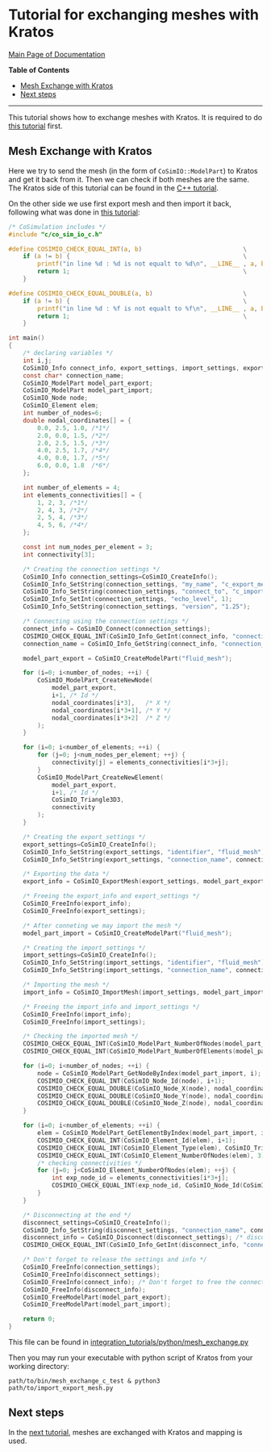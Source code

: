 # Tutorial for exchanging meshes with Kratos

[Main Page of Documentation](https://kratosmultiphysics.github.io/CoSimIO/)

**Table of Contents**
<!-- @import "[TOC]" {cmd="toc" depthFrom=2 depthTo=6 orderedList=false} -->

<!-- code_chunk_output -->

- [Mesh Exchange with Kratos](#mesh-exchange-with-kratos)
- [Next steps](#next-steps)

<!-- /code_chunk_output -->
---

This tutorial shows how to exchange meshes with Kratos. It is required to do [this tutorial](basic_data_exchange_with_kratos.md) first.

## Mesh Exchange with Kratos
Here we try to send the mesh (in the form of `CoSimIO::ModelPart`) to Kratos and get it back from it. Then we can check if both meshes are the same.
The Kratos side of this tutorial can be found in the [C++ tutorial](../cpp/mesh_exchange_with_kratos.md#mesh-exchange-with-kratos).

On the other side we use first export mesh and then import it back, following what was done in [this tutorial](integration_co_sim_io.md#mesh-exchange):

```c
/* CoSimulation includes */
#include "c/co_sim_io_c.h"

#define COSIMIO_CHECK_EQUAL_INT(a, b)                            \
    if (a != b) {                                                \
        printf("in line %d : %d is not equalt to %d\n", __LINE__ , a, b); \
        return 1;                                                \
    }

#define COSIMIO_CHECK_EQUAL_DOUBLE(a, b)                         \
    if (a != b) {                                                \
        printf("in line %d : %f is not equalt to %f\n", __LINE__ , a, b); \
        return 1;                                                \
    }

int main()
{
    /* declaring variables */
    int i,j;
    CoSimIO_Info connect_info, export_settings, import_settings, export_info, import_info, disconnect_settings, disconnect_info;
    const char* connection_name;
    CoSimIO_ModelPart model_part_export;
    CoSimIO_ModelPart model_part_import;
    CoSimIO_Node node;
    CoSimIO_Element elem;
    int number_of_nodes=6;
    double nodal_coordinates[] = {
        0.0, 2.5, 1.0, /*1*/
        2.0, 0.0, 1.5, /*2*/
        2.0, 2.5, 1.5, /*3*/
        4.0, 2.5, 1.7, /*4*/
        4.0, 0.0, 1.7, /*5*/
        6.0, 0.0, 1.8  /*6*/
    };

    int number_of_elements = 4;
    int elements_connectivities[] = {
        1, 2, 3, /*1*/
        2, 4, 3, /*2*/
        2, 5, 4, /*3*/
        4, 5, 6, /*4*/
    };

    const int num_nodes_per_element = 3;
    int connectivity[3];

    /* Creating the connection settings */
    CoSimIO_Info connection_settings=CoSimIO_CreateInfo();
    CoSimIO_Info_SetString(connection_settings, "my_name", "c_export_mesh");
    CoSimIO_Info_SetString(connection_settings, "connect_to", "c_import_mesh");
    CoSimIO_Info_SetInt(connection_settings, "echo_level", 1);
    CoSimIO_Info_SetString(connection_settings, "version", "1.25");

    /* Connecting using the connection settings */
    connect_info = CoSimIO_Connect(connection_settings);
    COSIMIO_CHECK_EQUAL_INT(CoSimIO_Info_GetInt(connect_info, "connection_status"), CoSimIO_Connected);
    connection_name = CoSimIO_Info_GetString(connect_info, "connection_name");

    model_part_export = CoSimIO_CreateModelPart("fluid_mesh");

    for (i=0; i<number_of_nodes; ++i) {
        CoSimIO_ModelPart_CreateNewNode(
            model_part_export,
            i+1, /* Id */
            nodal_coordinates[i*3],   /* X */
            nodal_coordinates[i*3+1], /* Y */
            nodal_coordinates[i*3+2]  /* Z */
        );
    }

    for (i=0; i<number_of_elements; ++i) {
        for (j=0; j<num_nodes_per_element; ++j) {
            connectivity[j] = elements_connectivities[i*3+j];
        }
        CoSimIO_ModelPart_CreateNewElement(
            model_part_export,
            i+1, /* Id */
            CoSimIO_Triangle3D3,
            connectivity
        );
    }

    /* Creating the export_settings */
    export_settings=CoSimIO_CreateInfo();
    CoSimIO_Info_SetString(export_settings, "identifier", "fluid_mesh");
    CoSimIO_Info_SetString(export_settings, "connection_name", connection_name);

    /* Exporting the data */
    export_info = CoSimIO_ExportMesh(export_settings, model_part_export);

    /* Freeing the export_info and export_settings */
    CoSimIO_FreeInfo(export_info);
    CoSimIO_FreeInfo(export_settings);

    /* After conneting we may import the mesh */
    model_part_import = CoSimIO_CreateModelPart("fluid_mesh");

    /* Creating the import_settings */
    import_settings=CoSimIO_CreateInfo();
    CoSimIO_Info_SetString(import_settings, "identifier", "fluid_mesh");
    CoSimIO_Info_SetString(import_settings, "connection_name", connection_name);

    /* Importing the mesh */
    import_info = CoSimIO_ImportMesh(import_settings, model_part_import);

    /* Freeing the import_info and import_settings */
    CoSimIO_FreeInfo(import_info);
    CoSimIO_FreeInfo(import_settings);

    /* Checking the imported mesh */
    COSIMIO_CHECK_EQUAL_INT(CoSimIO_ModelPart_NumberOfNodes(model_part_import), number_of_nodes);
    COSIMIO_CHECK_EQUAL_INT(CoSimIO_ModelPart_NumberOfElements(model_part_import), number_of_elements);

    for (i=0; i<number_of_nodes; ++i) {
        node = CoSimIO_ModelPart_GetNodeByIndex(model_part_import, i);
        COSIMIO_CHECK_EQUAL_INT(CoSimIO_Node_Id(node), i+1);
        COSIMIO_CHECK_EQUAL_DOUBLE(CoSimIO_Node_X(node), nodal_coordinates[i*3]);
        COSIMIO_CHECK_EQUAL_DOUBLE(CoSimIO_Node_Y(node), nodal_coordinates[i*3+1]);
        COSIMIO_CHECK_EQUAL_DOUBLE(CoSimIO_Node_Z(node), nodal_coordinates[i*3+2]);
    }

    for (i=0; i<number_of_elements; ++i) {
        elem = CoSimIO_ModelPart_GetElementByIndex(model_part_import, i);
        COSIMIO_CHECK_EQUAL_INT(CoSimIO_Element_Id(elem), i+1);
        COSIMIO_CHECK_EQUAL_INT(CoSimIO_Element_Type(elem), CoSimIO_Triangle3D3);
        COSIMIO_CHECK_EQUAL_INT(CoSimIO_Element_NumberOfNodes(elem), 3);
        /* checking connectivities */
        for (j=0; j<CoSimIO_Element_NumberOfNodes(elem); ++j) {
            int exp_node_id = elements_connectivities[i*3+j];
            COSIMIO_CHECK_EQUAL_INT(exp_node_id, CoSimIO_Node_Id(CoSimIO_Element_GetNodeByIndex(elem, j)));
        }
    }

    /* Disconnecting at the end */
    disconnect_settings=CoSimIO_CreateInfo();
    CoSimIO_Info_SetString(disconnect_settings, "connection_name", connection_name);
    disconnect_info = CoSimIO_Disconnect(disconnect_settings); /* disconnect afterwards */
    COSIMIO_CHECK_EQUAL_INT(CoSimIO_Info_GetInt(disconnect_info, "connection_status"), CoSimIO_Disconnected);

    /* Don't forget to release the settings and info */
    CoSimIO_FreeInfo(connection_settings);
    CoSimIO_FreeInfo(disconnect_settings);
    CoSimIO_FreeInfo(connect_info); /* Don't forget to free the connect_info */
    CoSimIO_FreeInfo(disconnect_info);
    CoSimIO_FreeModelPart(model_part_export);
    CoSimIO_FreeModelPart(model_part_import);

    return 0;
}
```

This file can be found in [integration_tutorials/python/mesh_exchange.py](https://github.com/KratosMultiphysics/CoSimIO/blob/master/tests/integration_tutorials/python/mesh_exchange.py)

Then you may run your executable with python script of Kratos from your working directory:

```shell
path/to/bin/mesh_exchange_c_test & python3 path/to/import_export_mesh.py
```

## Next steps
In the [next tutorial](mapping.md), meshes are exchanged with Kratos and mapping is used.
